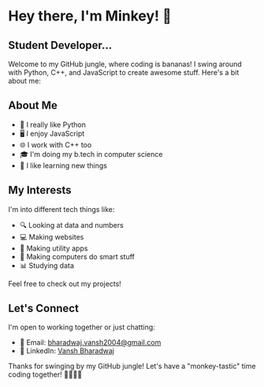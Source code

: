 # Hey there, I'm Minkey! 🐒
Student Developer...
--------------------

Welcome to my GitHub jungle, where coding is bananas! I swing around with Python, C++, and JavaScript to create awesome stuff. Here's a bit about me:

## About Me

- 🐍 I really like Python
- 🖥️ I enjoy JavaScript
- 🌐 I work with C++ too
- 🎓 I'm doing my b.tech in computer science
- 🌟 I like learning new things

## My Interests

I'm into different tech things like:

- 🔍 Looking at data and numbers
- 💻 Making websites
- 📜 Making utility apps
- 🤖 Making computers do smart stuff
- 📊 Studying data

Feel free to check out my projects!

## Let's Connect

I'm open to working together or just chatting:

- 📧 Email: bharadwaj.vansh2004@gmail.com
- 💼 LinkedIn: [Vansh Bharadwaj](https://www.linkedin.com/in/vansh-bharadwaj)

Thanks for swinging by my GitHub jungle! Let's have a "monkey-tastic" time coding together! 🚀👨‍💻🍌
